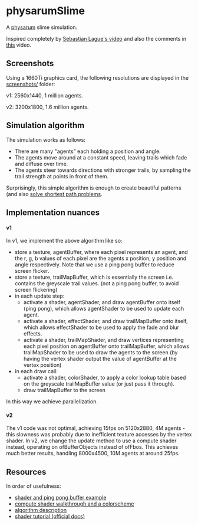 # physarumSlime

A [physarum](https://en.wikipedia.org/wiki/Physarum_polycephalum#Situational_behavior) slime simulation.

Inspired completely by [Sebastian Lague's video](https://www.youtube.com/watch?v=X-iSQQgOd1A) and also the comments in [this](https://www.youtube.com/watch?v=vVrQjbX2zLc) video.

## Screenshots

Using a 1660Ti graphics card, the following resolutions are displayed in the [screenshots/](screenshots/) folder:

v1: 2560x1440, 1 million agents.

v2: 3200x1800, 1.6 million agents.

## Simulation algorithm

The simulation works as follows:

- There are many "agents" each holding a position and angle.
- The agents move around at a constant speed, leaving trails which fade and diffuse over time.
- The agents steer towards directions with stronger trails, by sampling the trail strength at points in front of them.

Surprisingly, this simple algorithm is enough to create beautiful patterns (and also [solve shortest path problems](https://en.wikipedia.org/wiki/Physarum_polycephalum#Situational_behavior).

## Implementation nuances

#### v1

In v1, we implement the above algorithm like so:

- store a texture, agentBuffer, where each pixel represents an agent, and the r, g, b values of each pixel are the agents x position, y position and angle respectively. Note that we use a ping pong buffer to reduce screen flicker.
- store a texture, trailMapBuffer, which is essentially the screen i.e. contains the greyscale trail values. (not a ping pong buffer, to avoid screen flickering)
- in each update step:
  - activate a shader, agentShader, and draw agentBuffer onto itself (ping pong), which allows agentShader to be used to update each agent.
  - activate a shader, effectShader, and draw trailMapBuffer onto itself, which allows effectShader to be used to apply the fade and blur effects.
  - activate a shader, trailMapShader, and draw vertices representing each pixel position on agentBuffer onto trailMapBuffer, which allows trailMapShader to be used to draw the agents to the screen (by having the vertex shader output the value of agentBuffer at the vertex position)
- in each draw call:
  - activate a shader, colorShader, to apply a color lookup table based on the greyscale trailMapBuffer value (or just pass it through).
  - draw trailMapBuffer to the screen

In this way we achieve parallelization.

#### v2

The v1 code was not optimal, achieving 15fps on 5120x2880, 4M agents - this slowness was probably due to inefficient texture accesses by the vertex shader. In v2, we change the update method to use a compute shader instead, operating on ofBufferObjects instead of ofFbos. This achieves much better results, handling 8000x4500, 10M agents at around 25fps.

## Resources

In order of usefulness:

- [shader and ping pong buffer example](https://github.com/openframeworks/openFrameworks/blob/master/examples/gl/gpuParticleSystemExample)
- [compute shader walkthrough and a colorscheme](http://maciejmatyka.blogspot.com/2022/01/compute-shaders-in-open-frameworks.html)
- [algorithm description](https://cargocollective.com/sagejenson/physarum)
- [shader tutorial (official docs)](https://openframeworks.cc/ofBook/chapters/shaders.html)
  
  
